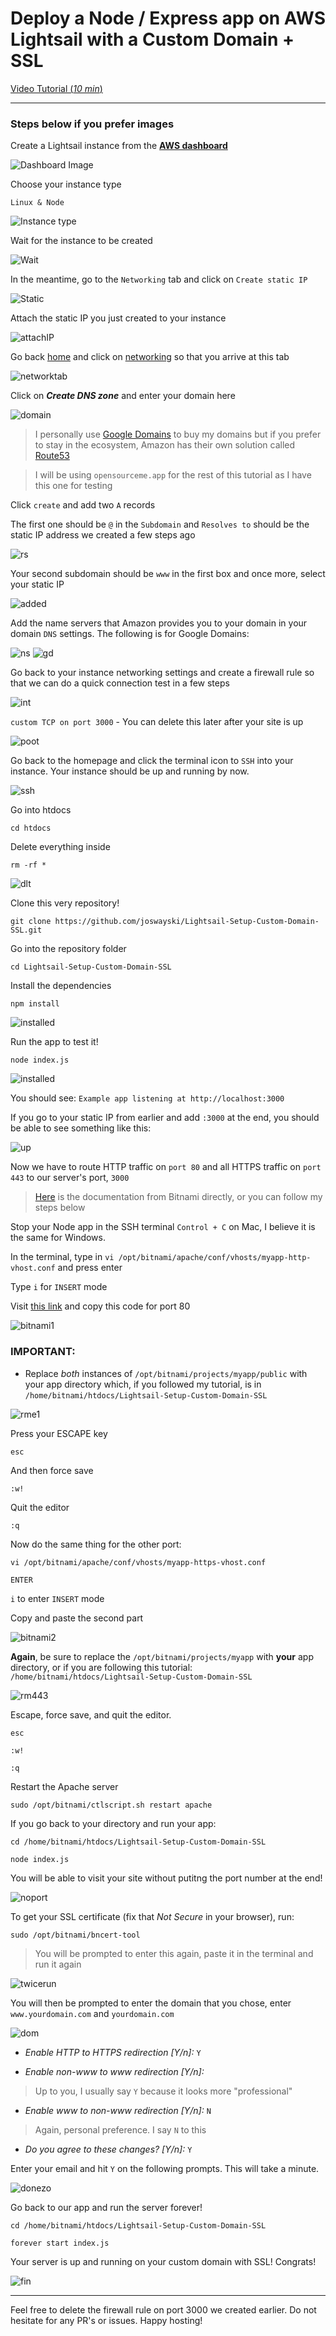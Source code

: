 # Deploy a Node / Express app on AWS Lightsail with a Custom Domain + SSL

[Video Tutorial (_10 min_)](https://www.youtube.com/watch?v=rtshCulV2hk)

---

### Steps below if you prefer images

Create a Lightsail instance from the **[AWS dashboard](https://lightsail.aws.amazon.com/ls/webapp/home/instances)**

![Dashboard Image](images/dash1.png)

Choose your instance type

`Linux & Node`

![Instance type](images/instanceType.png)

Wait for the instance to be created

![Wait](images/waiting.png)

In the meantime, go to the `Networking` tab and click on `Create static IP`

![Static](images/static.png)

Attach the static IP you just created to your instance

![attachIP](images/attachIP.png)

Go back [home](https://lightsail.aws.amazon.com/ls/webapp/home/instances) and click on [networking](https://lightsail.aws.amazon.com/ls/webapp/home/networking) so that you arrive at this tab

![networktab](images/networking.png)

Click on **_Create DNS zone_** and enter your domain here

![domain](images/domain.png)

> I personally use [Google Domains](https://domains.google.com/registrar/) to buy my domains but if you prefer to stay in the ecosystem, Amazon has their own solution called [Route53](https://aws.amazon.com/route53/)

> I will be using `opensourceme.app` for the rest of this tutorial as I have this one for testing

Click `create` and add two `A` records

The first one should be `@` in the `Subdomain` and `Resolves to` should be the static IP address we created a few steps ago

![rs](images/arcrd1.png)

Your second subdomain should be `www` in the first box and once more, select your static IP

![added](images/addedARecords.png)

Add the name servers that Amazon provides you to your domain in your domain `DNS` settings. The following is for Google Domains:

![ns](images/namesrvr.png)
![gd](images/gdns.png)

Go back to your instance networking settings and create a firewall rule so that we can do a quick connection test in a few steps

![int](images/inet.png)

`custom TCP on port 3000` - You can delete this later after your site is up

![poot](images/tcprule.png)

Go back to the homepage and click the terminal icon to `SSH` into your instance. Your instance should be up and running by now.

![ssh](images/ssh.png)

Go into htdocs

`cd htdocs`

Delete everything inside

`rm -rf *`

![dlt](images/dlt.png)

Clone this very repository!

`git clone https://github.com/joswayski/Lightsail-Setup-Custom-Domain-SSL.git`

Go into the repository folder

`cd Lightsail-Setup-Custom-Domain-SSL`

Install the dependencies

`npm install`

![installed](images/i.png)

Run the app to test it!

`node index.js`

![installed](images/i.png)

You should see: `Example app listening at http://localhost:3000`

If you go to your static IP from earlier and add `:3000` at the end, you should be able to see something like this:

![up](images/upnrunning.png)

Now we have to route HTTP traffic on `port 80` and all HTTPS traffic on `port 443` to our server's port, `3000`

> [Here](https://docs.bitnami.com/ibm/infrastructure/nodejs/administration/create-custom-application-nodejs/) is the documentation from Bitnami directly, or you can follow my steps below

Stop your Node app in the SSH terminal
`Control + C` on Mac, I believe it is the same for Windows.

In the terminal, type in `vi /opt/bitnami/apache/conf/vhosts/myapp-http-vhost.conf` and press enter

Type `i` for `INSERT` mode

Visit [this link](https://docs.bitnami.com/ibm/infrastructure/nodejs/administration/create-custom-application-nodejs/) and copy this code for port 80

![bitnami1](images/bitnami1.png)

### IMPORTANT:

- Replace _both_ instances of `/opt/bitnami/projects/myapp/public` with your app directory which, if you followed my tutorial, is in `/home/bitnami/htdocs/Lightsail-Setup-Custom-Domain-SSL`

![rme1](images/rme80.png)

Press your ESCAPE key

`esc`

And then force save

`:w!`

Quit the editor

`:q`

Now do the same thing for the other port:

`vi /opt/bitnami/apache/conf/vhosts/myapp-https-vhost.conf`

`ENTER`

`i` to enter `INSERT` mode

Copy and paste the second part

![bitnami2](images/bitnami2.png)

**Again**, be sure to replace the `/opt/bitnami/projects/myapp` with **your** app directory, or if you are following this tutorial: `/home/bitnami/htdocs/Lightsail-Setup-Custom-Domain-SSL`

![rm443](images/rme443.png)

Escape, force save, and quit the editor.

`esc`

`:w!`

`:q`

Restart the Apache server

`sudo /opt/bitnami/ctlscript.sh restart apache`

If you go back to your directory and run your app:

`cd /home/bitnami/htdocs/Lightsail-Setup-Custom-Domain-SSL`

`node index.js`

You will be able to visit your site without putitng the port number at the end!

![noport](images/noport.png)

To get your SSL certificate (fix that _Not Secure_ in your browser), run:

`sudo /opt/bitnami/bncert-tool`

> You will be prompted to enter this again, paste it in the terminal and run it again

![twicerun](images/twicerun.png)

You will then be prompted to enter the domain that you chose, enter `www.yourdomain.com` and `yourdomain.com`

![dom](images/dom.png)

- _Enable HTTP to HTTPS redirection [Y/n]:_ `Y`

- _Enable non-www to www redirection [Y/n]:_

> Up to you, I usually say `Y` because it looks more "professional"

- _Enable www to non-www redirection [Y/n]:_ `N`

> Again, personal preference. I say `N` to this

- _Do you agree to these changes? [Y/n]:_ `Y`

Enter your email and hit `Y` on the following prompts. This will take a minute.

![donezo](images/emial.png)

Go back to our app and run the server forever!

`cd /home/bitnami/htdocs/Lightsail-Setup-Custom-Domain-SSL`

`forever start index.js`

Your server is up and running on your custom domain with SSL! Congrats!

![fin](images/fin.png)

---

Feel free to delete the firewall rule on port 3000 we created earlier. Do not hesitate for any PR's or issues. Happy hosting!
